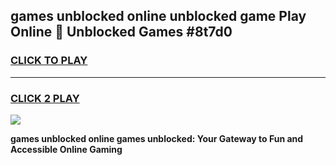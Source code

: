
## games unblocked online unblocked game Play Online 👋 Unblocked Games #8t7d0
<h3>
<a href="https://premium.freeplayer.one?title=games_unblocked_online&ref=21F">CLICK TO PLAY</a></h3>
<hr>

<h3>
<a href="https://premium.freeplayer.one?title=games_unblocked_online&ref=21F">CLICK 2 PLAY</a>
  
</h3>

<a href="https://premium.freeplayer.one?title=games_unblocked_online&ref=21F/"><img src="https://clearcache.store/games.png"></a>


**games unblocked online games unblocked: Your Gateway to Fun and Accessible Online Gaming**

